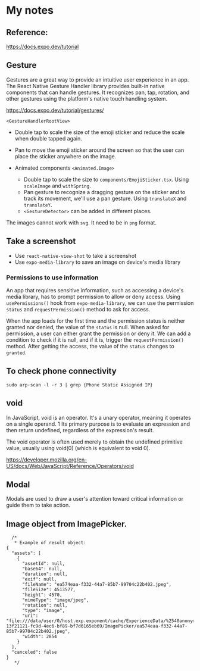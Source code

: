 
# My notes

## Reference:
https://docs.expo.dev/tutorial

## Gesture

Gestures are a great way to provide an intuitive user experience in an app. The React Native Gesture Handler library provides built-in native components that can handle gestures. It recognizes pan, tap, rotation, and other gestures using the platform's native touch handling system.

https://docs.expo.dev/tutorial/gestures/

`<GestureHandlerRootView>`

- Double tap to scale the size of the emoji sticker and reduce the scale when double tapped again.
- Pan to move the emoji sticker around the screen so that the user can place the sticker anywhere on the image.

- Animated components `<Animated.Image>` 
  - Double tap to scale the size to `components/EmojiSticker.tsx`. Using `scaleImage` and `withSpring`.
  - Pan gesture to recognize a dragging gesture on the sticker and to track its movement, we'll use a pan gesture. Using `translateX` and `translateY`.
  - `<GestureDetector>` can be added in different places.

The images cannot work with `svg`. It need to be in `png` format.

## Take a screenshot

- Use `react-native-view-shot` to take a screenshot 
- Use `expo-media-library` to save an image on device's media library

### Permissions to use information

An app that requires sensitive information, such as accessing a device's media library, has to prompt permission to allow or deny access. Using `usePermissions()` hook from `expo-media-library`, we can use the permission `status` and `requestPermission()` method to ask for access.

When the app loads for the first time and the permission status is neither granted nor denied, the value of the `status` is null. When asked for permission, a user can either grant the permission or deny it. We can add a condition to check if it is null, and if it is, trigger the `requestPermission()` method. After getting the access, the value of the `status` changes to `granted`.


## To check phone connectivity

```
sudo arp-scan -l -r 3 | grep {Phone Static Assigned IP} 
```

## void

In JavaScript, void is an operator.  It's a unary operator, meaning it operates on a single operand. 1   Its primary purpose is to evaluate an expression and then return undefined, regardless of the expression's result.

The void operator is often used merely to obtain the undefined primitive value, usually using void(0) (which is equivalent to void 0).

https://developer.mozilla.org/en-US/docs/Web/JavaScript/Reference/Operators/void



## Modal

Modals are used to draw a user's attention toward critical information or guide them to take action.


## Image object from ImagePicker.

```
  /*
   * Example of result object:
{
  "assets": [
    {
      "assetId": null,
      "base64": null,
      "duration": null,
      "exif": null,
      "fileName": "ea574eaa-f332-44a7-85b7-99704c22b402.jpeg",
      "fileSize": 4513577,
      "height": 4570,
      "mimeType": "image/jpeg",
      "rotation": null,
      "type": "image",
      "uri": "file:///data/user/0/host.exp.exponent/cache/ExperienceData/%2540anonymous%252FStickerSmash-13f21121-fc9d-4ec6-bf89-bf7d6165eb69/ImagePicker/ea574eaa-f332-44a7-85b7-99704c22b402.jpeg",
      "width": 2854
    }
  ],
  "canceled": false
}
   */
```